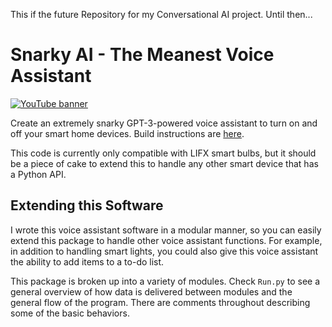 This if the future Repository for my Conversational AI project.
Until then...

# Snarky AI - The Meanest Voice Assistant
[![YouTube banner](https://img.youtube.com/vi/p1eTp-xPUeU/mqdefault.jpg)](https://youtu.be/p1eTp-xPUeU)

Create an extremely snarky GPT-3-powered voice assistant to turn on and off your smart home devices. Build instructions are [here](https://www.hackster.io/AlexWulff/the-meanest-home-automation-ai-with-gpt-3-859116).

This code is currently only compatible with LIFX smart bulbs, but it should be a piece of cake to extend this to handle any other smart device that has a Python API.

## Extending this Software
I wrote this voice assistant software in a modular manner, so you can easily extend this package to handle other voice assistant functions. For example, in addition to handling smart lights, you could also give this voice assistant the ability to add items to a to-do list.

This package is broken up into a variety of modules. Check `Run.py` to see a general overview of how data is delivered between modules and the general flow of the program. There are comments throughout describing some of the basic behaviors.
